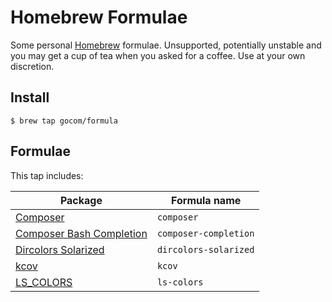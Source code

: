 Homebrew Formulae
=====

Some personal [Homebrew](https://brew.sh) formulae. Unsupported, potentially unstable and you may get a cup of tea when you asked for a coffee. Use at your own discretion.

Install
-----

```shell
$ brew tap gocom/formula
```

Formulae
-----

This tap includes:

| Package | Formula name |
| ------- | ------------ |
| [Composer](https://github.com/composer/composer) | `composer` |
| [Composer Bash Completion](https://github.com/iArren/composer-bash-completion) | `composer-completion` |
| [Dircolors Solarized](https://github.com/seebi/dircolors-solarized) | `dircolors-solarized` |
| [kcov](https://github.com/SimonKagstrom/kcov) | `kcov` |
| [LS_COLORS](https://github.com/trapd00r/LS_COLORS) | `ls-colors` |

